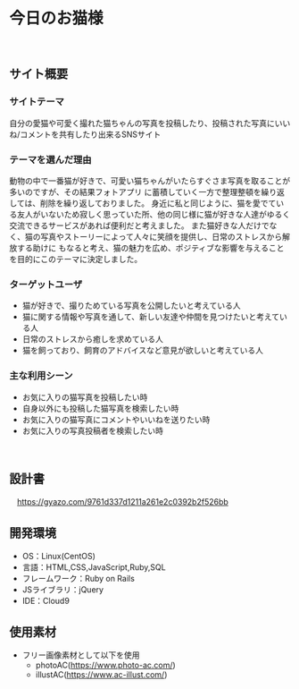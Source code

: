 # 今日のお猫様
​
## サイト概要
### サイトテーマ

自分の愛猫や可愛く撮れた猫ちゃんの写真を投稿したり、投稿された写真にいいね/コメントを共有したり出来るSNSサイト
​
### テーマを選んだ理由

動物の中で一番猫が好きで、可愛い猫ちゃんがいたらすぐさま写真を取ることが多いのですが、その結果フォトアプリ
に蓄積していく一方で整理整頓を繰り返しては、削除を繰り返しておりました。
身近に私と同じように、猫を愛でている友人がいないため寂しく思っていた所、他の同じ様に猫が好きな人達がゆるく
交流できるサービスがあれば便利だと考えました。
また猫好きな人だけでなく、猫の写真やストーリーによって人々に笑顔を提供し、日常のストレスから解放する助けに
もなると考え、猫の魅力を広め、ポジティブな影響を与えることを目的にこのテーマに決定しました。

### ターゲットユーザ

* 猫が好きで、撮りためている写真を公開したいと考えている人
* 猫に関する情報や写真を通して、新しい友達や仲間を見つけたいと考えている人
* 日常のストレスから癒しを求めている人
* 猫を飼っており、飼育のアドバイスなど意見が欲しいと考えている人
​
### 主な利用シーン

* お気に入りの猫写真を投稿したい時
* 自身以外にも投稿した猫写真を検索したい時
* お気に入りの猫写真にコメントやいいねを送りたい時
* お気に入りの写真投稿者を検索したい時

​
## 設計書
　https://gyazo.com/9761d337d1211a261e2c0392b2f526bb
​
## 開発環境
* OS：Linux(CentOS)
* 言語：HTML,CSS,JavaScript,Ruby,SQL
* フレームワーク：Ruby on Rails
* JSライブラリ：jQuery
* IDE：Cloud9
​
## 使用素材
* フリー画像素材として以下を使用
  * photoAC(https://www.photo-ac.com/)
  * illustAC(https://www.ac-illust.com/)